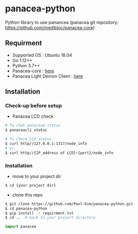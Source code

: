 # panacea-python
Python library to use panancea (panacea git repository: https://github.com/medibloc/panacea-core)


## Requirment 
  - Supported OS : Ubuntu 18.04
  - Go 1.12++
  - Python 3.7++
  - Panacea-core : [here](https://medibloc.gitbook.io/panacea-core/)
  - Panacea Light Demon Client : [here](https://medibloc.gitbook.io/panacea-core/guide/clients)
  
## Installation
### Check-up before setup
  - Panacea LCD check 
```sh
# To chek panacead status
$ panaceacli status

# To check LCD status
$ curl http//127.0.0.1:1317/node_info
# or,
$ curl http//{IP_address of LCD}:{port}/node_info
```
### Installation
  - move to your project dir
```sh
$ cd {your project dir}
```
  - clone this repo
```sh
$ git clone https://github.com/Paul-Kim/panacea-python.git
$ cd panacea-python
$ pip install -r requirment.txt
$ cd ..  # back to your project directory
```

```python
import panacea
```

